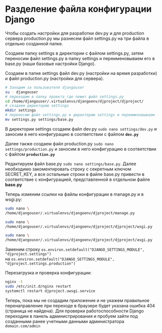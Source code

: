 # Разделение файла конфигурации Django

Чтобы создать настройки для  разработки dev.py и для production сервера production.py мы разнесем файл settings.py на три файла в отдельно созданной папке. 

Создаем папку settings в директории с файлом settings.py, затем переносим файл settings.py в папку settings и переименовываем его в base.py \(наши базовые настройки Django\). 

Создаем в папке settings файл dev.py \(настройки на время разработки\) и файл production.py \(настройки для сервера\).

```bash
# Заходим за пользователя djangouser
su - djangouser
# переходим в папку проекта где лежит файл settings.py
cd /home/djangouser/.virtualenvs/djangoenv/djproject/djproject/
# создаем директорию settings
mkdir settings
# переносим файл settings.py в директорию settings и переименовываем
mv settings.py settings/base.py
```

В директории settings создаем файл dev.py `sudo nano settings/dev.py` и заносим в него конфигурацию в соответствии с файлом **`dev.py`**

Далее также создаем файл production.py `sudo nano settings/production.py` и заносим в него конфигурацию в соответствии с файлом **`production.py`**

Редактируем файл base.py `sudo nano settings/base.py`. Далее необходимо закоментировать строку с секретным ключом SECRET\_KEY,  а все остальные строки в файле base.py привести в соответствие с конфигурацией, представленной в отдельном файле **base.py**

Теперь изменим ссылки на файлы конфигурации в manage.py и в wsgi.py:

```bash
sudo nano \
/home/djangouser/.virtualenvs/djangoenv/djproject/manage.py

sudo nano \
/home/djangouser/.virtualenvs/djangoenv/djproject/djproject/wsgi.py

sudo nano \
/home/djangouser/.virtualenvs/djangoenv/djproject/djproject/asgi.py
```

Заменим строку `os.environ.setdefault("DJANGO_SETTINGS_MODULE", "djproject.settings")`   
на `os.environ.setdefault("DJANGO_SETTINGS_MODULE", "djproject.settings.production")`

Перезагрузка и проверка конфигурации:

```bash
nginx -t
sudo /etc/init.d/nginx restart
systemctl restart djproject.uwsgi.service
```

Теперь, пока мы не создадим приложение и не укажем правильное перенаправление при переходе в браузере будет указана ошибка 404 \(страница не найдена\). Для проверки работоспособности Django переходим в панель администрирования и пробуем зайти под созданными ранее учетными данными администратора `domain.com/admin`

